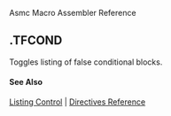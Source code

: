 Asmc Macro Assembler Reference

## .TFCOND

Toggles listing of false conditional blocks.

#### See Also

[Listing Control](listing-control.md) | [Directives Reference](readme.md)
